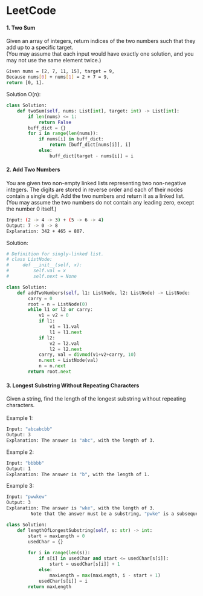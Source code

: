 # LeetCode
#### 1. Two Sum
Given an array of integers, return indices of the two numbers such that they add up to a specific target.<br>
(You may assume that each input would have exactly one solution, and you may not use the same element twice.)
```bash
Given nums = [2, 7, 11, 15], target = 9,
Because nums[0] + nums[1] = 2 + 7 = 9,
return [0, 1].
```
Solution O(n):
```python
class Solution:
    def twoSum(self, nums: List[int], target: int) -> List[int]:
        if len(nums) <= 1:
            return False
        buff_dict = {}
        for i in range(len(nums)):
            if nums[i] in buff_dict:
                return [buff_dict[nums[i]], i]
            else:
                buff_dict[target - nums[i]] = i
```
#### 2. Add Two Numbers
You are given two non-empty linked lists representing two non-negative integers. The digits are stored in reverse order and each of their nodes contain a single digit. Add the two numbers and return it as a linked list.<br>
(You may assume the two numbers do not contain any leading zero, except the number 0 itself.)
```bash
Input: (2 -> 4 -> 3) + (5 -> 6 -> 4)
Output: 7 -> 0 -> 8
Explanation: 342 + 465 = 807.
```
Solution:
```python
# Definition for singly-linked list.
# class ListNode:
#     def __init__(self, x):
#         self.val = x
#         self.next = None

class Solution:
    def addTwoNumbers(self, l1: ListNode, l2: ListNode) -> ListNode:
        carry = 0
        root = n = ListNode(0)
        while l1 or l2 or carry:
            v1 = v2 = 0
            if l1:
                v1 = l1.val
                l1 = l1.next
            if l2:
                v2 = l2.val
                l2 = l2.next
            carry, val = divmod(v1+v2+carry, 10)
            n.next = ListNode(val)
            n = n.next
        return root.next
```
#### 3. Longest Substring Without Repeating Characters
Given a string, find the length of the longest substring without repeating characters.<br><br>
Example 1:
```bash
Input: "abcabcbb"
Output: 3 
Explanation: The answer is "abc", with the length of 3. 
```
Example 2:
```bash
Input: "bbbbb"
Output: 1
Explanation: The answer is "b", with the length of 1.
```
Example 3:
```bash
Input: "pwwkew"
Output: 3
Explanation: The answer is "wke", with the length of 3. 
         Note that the answer must be a substring, "pwke" is a subsequence and not a substring.
```
```python
class Solution:
    def lengthOfLongestSubstring(self, s: str) -> int:
        start = maxLength = 0
        usedChar = {}
        
        for i in range(len(s)):
            if s[i] in usedChar and start <= usedChar[s[i]]:
                start = usedChar[s[i]] + 1
            else:
                maxLength = max(maxLength, i - start + 1)
            usedChar[s[i]] = i
        return maxLength
```
